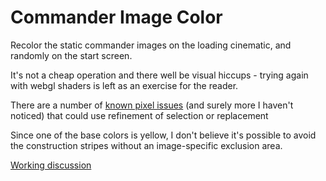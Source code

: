 # Commander Image Color

Recolor the static commander images on the loading cinematic, and randomly on the start screen.

It's not a cheap operation and there well be visual hiccups - trying again with webgl shaders is left as an exercise for the reader.

There are a number of [known pixel issues](https://github.com/JustinLove/commander_image_color/issues) (and surely more I haven't noticed) that could use refinement of selection or replacement

Since one of the base colors is yellow, I don't believe it's possible to avoid the construction stripes without an image-specific exclusion area.

[Working discussion](https://forums.uberent.com/threads/recoloring-static-images.64585/)
